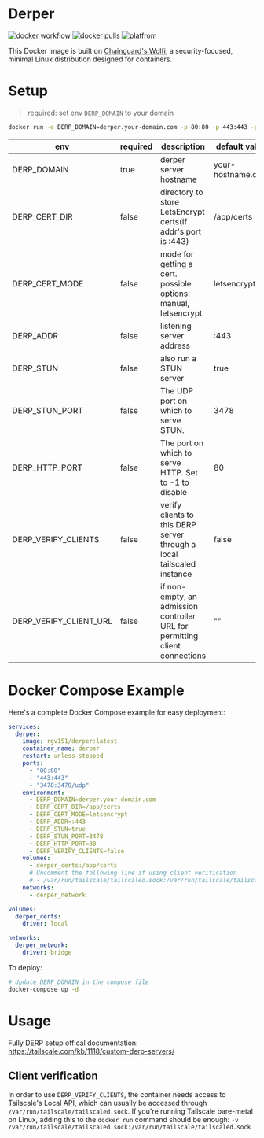 # Derper

[![docker workflow](https://github.com/ba0f3/derper-docker/actions/workflows/docker-image.yml/badge.svg)](https://hub.docker.com/r/rgv151/derper)
[![docker pulls](https://img.shields.io/docker/pulls/rgv151/derper.svg?color=brightgreen)](https://hub.docker.com/r/rgv151/derper)
[![platfrom](https://img.shields.io/badge/platform-amd64%20%7C%20arm64-brightgreen)](https://hub.docker.com/r/rgv151/derper/tags)

This Docker image is built on [Chainguard's Wolfi](https://www.chainguard.dev/unchained/introducing-wolfi-the-first-linux-un-distro), a security-focused, minimal Linux distribution designed for containers.

# Setup

> required: set env `DERP_DOMAIN` to your domain

```bash
docker run -e DERP_DOMAIN=derper.your-domain.com -p 80:80 -p 443:443 -p 3478:3478/udp rgv151/derper
```

| env                    | required | description                                                                 | default value     |
| -------------------    | -------- | ----------------------------------------------------------------------      | ----------------- |
| DERP_DOMAIN            | true     | derper server hostname                                                      | your-hostname.com |
| DERP_CERT_DIR          | false    | directory to store LetsEncrypt certs(if addr's port is :443)                | /app/certs        |
| DERP_CERT_MODE         | false    | mode for getting a cert. possible options: manual, letsencrypt              | letsencrypt       |
| DERP_ADDR              | false    | listening server address                                                    | :443              |
| DERP_STUN              | false    | also run a STUN server                                                      | true              |
| DERP_STUN_PORT         | false    | The UDP port on which to serve STUN.                                        | 3478              |
| DERP_HTTP_PORT         | false    | The port on which to serve HTTP. Set to -1 to disable                       | 80                |
| DERP_VERIFY_CLIENTS    | false    | verify clients to this DERP server through a local tailscaled instance      | false             |
| DERP_VERIFY_CLIENT_URL | false    | if non-empty, an admission controller URL for permitting client connections | ""                |

# Docker Compose Example

Here's a complete Docker Compose example for easy deployment:

```yaml
services:
  derper:
    image: rgv151/derper:latest
    container_name: derper
    restart: unless-stopped
    ports:
      - "80:80"
      - "443:443"
      - "3478:3478/udp"
    environment:
      - DERP_DOMAIN=derper.your-domain.com
      - DERP_CERT_DIR=/app/certs
      - DERP_CERT_MODE=letsencrypt
      - DERP_ADDR=:443
      - DERP_STUN=true
      - DERP_STUN_PORT=3478
      - DERP_HTTP_PORT=80
      - DERP_VERIFY_CLIENTS=false
    volumes:
      - derper_certs:/app/certs
      # Uncomment the following line if using client verification
      # - /var/run/tailscale/tailscaled.sock:/var/run/tailscale/tailscaled.sock
    networks:
      - derper_network

volumes:
  derper_certs:
    driver: local

networks:
  derper_network:
    driver: bridge
```

To deploy:

```bash
# Update DERP_DOMAIN in the compose file
docker-compose up -d
```

# Usage

Fully DERP setup offical documentation: https://tailscale.com/kb/1118/custom-derp-servers/

## Client verification

In order to use `DERP_VERIFY_CLIENTS`, the container needs access to Tailscale's Local API, which can usually be accessed through `/var/run/tailscale/tailscaled.sock`. If you're running Tailscale bare-metal on Linux, adding this to the `docker run` command should be enough: `-v /var/run/tailscale/tailscaled.sock:/var/run/tailscale/tailscaled.sock`
